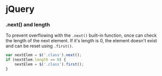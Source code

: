 jQuery
======

### .next() and length
To prevent overflowing with the `.next()` built-in function, once can check the
length of the next element. If it's length is 0, the element doesn't exist and
can be reset using `.first()`.

```javascript
var nextElem = $('.class').next();
if (nextElem.length == 0) {
    nextElem = $('.class').first();
}
```
